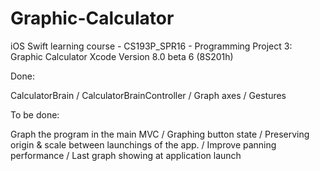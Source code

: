 # Graphic-Calculator
iOS Swift learning course - CS193P_SPR16 - Programming Project 3: Graphic Calculator
Xcode Version 8.0 beta 6 (8S201h)

Done:

CalculatorBrain / CalculatorBrainController / Graph axes / Gestures

To be done:

 Graph the program in the main MVC / Graphing button state / Preserving origin & scale between launchings of the app. / Improve panning performance / Last graph showing at application launch
